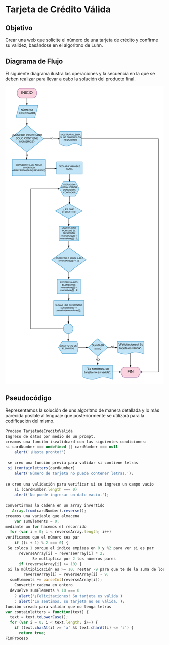 # Tarjeta de Crédito Válida

## Objetivo
Crear una web que solicite el número de una tarjeta de crédito y confirme su validez, basándose en el algoritmo de Luhn.

## Diagrama de Flujo
El siguiente diagrama ilustra las operaciones y la secuencia en la que se deben realizar para llevar a cabo la solución del producto final.

![Diagrama de Flujo](assets/docs/diagrama.png)

## Pseudocódigo
Representamos la solución de uns algoritmo de manera detallada y lo más parecida posible al lenguaje que posteriormente se utilizará para la codificación del mismo.
~~~js
Proceso TarjetadeCreditoValida
Ingreso de datos por medio de un prompt.
creamos una función isvalidcard con las siguientes condiciones:
si cardNumber === undefined || cardNumber === null
    alert('¡Hasta pronto!')

 se creo una función previa para validar si contiene letras
 si (containletters(cardNumber)
    alert('Número de tarjeta no puede contener letras.');

se creo una validación para verificar si se ingreso un campo vacio
	si (cardNumber.length === 0)
    alert('No puede ingresar un dato vacio.');

convertirmos la cadena en un array invertido
   Array.from(cardNumber).reverse();
creamos una variable que almacena
    var sumElements = 0;
mediante un for hacemos el recorrido
  for (var i = 0; i < reverseArray.length; i++)
verificamos que el número sea par
    if ((i + 1) % 2 === 0) {      
 Se coloca 1 porque el indice empieza en 0 y %2 para ver si es par
      reverseArray[i] = reverseArray[i] * 2;
			Se multiplica por 2 los números pares
      if (reverseArray[i] >= 10) {
 Si la múltiplicación es >= 10, restar -9 para que te de la suma de los dos digitos.
        reverseArray[i] = reverseArray[i] - 9;
  sumElements += parseInt(reverseArray[i]);
	Convertir cadena en entero
  devuelve sumElements % 10 === 0
    ? alert('¡Felicitaciones! Su tarjeta es válida')
    : alert('Lo sentimos, su tarjeta no es válida.');
función creada para validar que no tenga letras
var containletters = function(text) {
  text = text.toLowerCase();
  for (var i = 0; i < text.length; i++) {
    if (text.charAt(i) >= 'a' && text.charAt(i) <= 'z') {
      return true;
FinProceso
~~~
